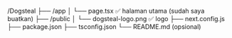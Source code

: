 /Dogsteal
├── /app
│   └── page.tsx        ✅ halaman utama (sudah saya buatkan)
├── /public
│   └── dogsteal-logo.png ✅ logo
├── next.config.js
├── package.json
├── tsconfig.json
└── README.md (opsional)
